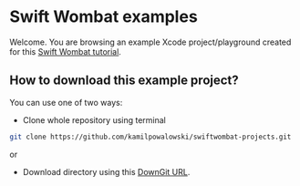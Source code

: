# Swift Wombat examples

Welcome. You are browsing an example Xcode project/playground created for this [Swift Wombat tutorial](https://swiftwombat.com/how-to-add-rounded-corners-in-swiftui/).

## How to download this example project?

You can use one of two ways:

- Clone whole repository using terminal

```bash
git clone https://github.com/kamilpowalowski/swiftwombat-projects.git
```

or

- Download directory using this [DownGit URL](https://downgit.github.io/#/home?url=https://github.com/kamilpowalowski/swiftwombat-projects/tree/main/RoundedCorners).
